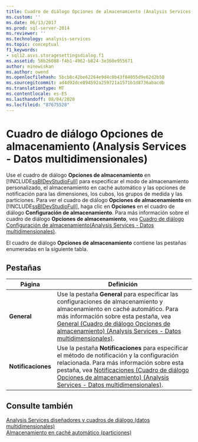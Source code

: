 ```yaml
---
title: Cuadro de diálogo Opciones de almacenamiento (Analysis Services-datos multidimensionales) | Microsoft Docs
ms.custom: ''
ms.date: 06/13/2017
ms.prod: sql-server-2014
ms.reviewer: ''
ms.technology: analysis-services
ms.topic: conceptual
f1_keywords:
- sql12.asvs.storagesettingsdialog.f1
ms.assetid: 58b26088-f4b1-4962-b824-3e360e955671
author: minewiskan
ms.author: owend
ms.openlocfilehash: 5bcb8c42be62264e9d4c0b43f84055d9e62d2b50
ms.sourcegitcommit: ad4d92dce894592a259721a1571b1d8736abacdb
ms.translationtype: MT
ms.contentlocale: es-ES
ms.lasthandoff: 08/04/2020
ms.locfileid: "87675528"
---
```

# <a name="storage-options-dialog-box-analysis-services---multidimensional-data"></a>Cuadro de diálogo Opciones de almacenamiento (Analysis Services - Datos multidimensionales)
  Use el cuadro de diálogo **Opciones de almacenamiento** en [!INCLUDE[ssBIDevStudioFull](../includes/ssbidevstudiofull-md.md)] para especificar el modo de almacenamiento personalizado, el almacenamiento en caché automático y las opciones de notificación para las dimensiones, los cubos, los grupos de medida y las particiones. Para ver el cuadro de diálogo **Opciones de almacenamiento** en [!INCLUDE[ssBIDevStudioFull](../includes/ssbidevstudiofull-md.md)], haga clic en **Opciones** en el cuadro de diálogo **Configuración de almacenamiento**. Para más información sobre el cuadro de diálogo **Opciones de almacenamiento**, vea [Cuadro de diálogo Configuración de almacenamiento&#40;Analysis Services - Datos multidimensionales&#41;](storage-settings-dialog-box-analysis-services-multidimensional-data.md).  
  
 El cuadro de diálogo **Opciones de almacenamiento** contiene las pestañas enumeradas en la siguiente tabla.  
  
## <a name="tabs"></a>Pestañas  
  
|Página|Definición|  
|----------|----------------|  
|**General**|Use la pestaña **General** para especificar las configuraciones de almacenamiento y almacenamiento en caché automático. Para más información sobre esta pestaña, vea [General &#40;Cuadro de diálogo Opciones de almacenamiento&#41; &#40;Analysis Services - Datos multidimensionales&#41;](general-storage-options-dialog-box-analysis-services-multidimensional-data.md).|  
|**Notificaciones**|Use la pestaña **Notificaciones** para especificar el método de notificación y la configuración relacionada. Para más información sobre esta pestaña, vea [Notificaciones &#40;Cuadro de diálogo Opciones de almacenamiento&#41; &#40;Analysis Services - Datos multidimensionales&#41;](notifications-storage-options-dialog-analysis-services-multidimensional-data.md).|  
  
## <a name="see-also"></a>Consulte también  
 [Analysis Services diseñadores y cuadros de diálogo &#40;datos multidimensionales&#41;](analysis-services-designers-and-dialog-boxes-multidimensional-data.md)   
 [Almacenamiento en caché automático &#40;particiones&#41;](multidimensional-models-olap-logical-cube-objects/partitions-proactive-caching.md)  
  
  
